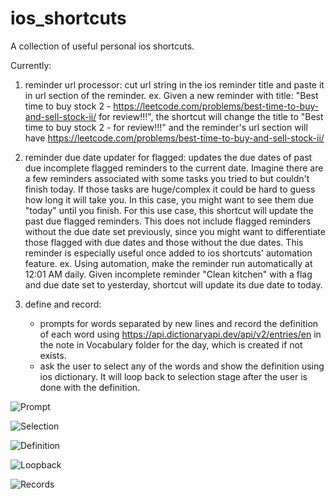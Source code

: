 # ios_shortcuts

A collection of useful personal ios shortcuts.

Currently:
1. reminder url processor: cut url string in the ios reminder title and paste it in url section of the reminder.
	ex. Given a new reminder with title: "Best time to buy stock 2 - https://leetcode.com/problems/best-time-to-buy-and-sell-stock-ii/  for review!!!",
	the shortcut will change the title to "Best time to buy stock 2 - for review!!!" 
	and the reminder's url section will have https://leetcode.com/problems/best-time-to-buy-and-sell-stock-ii/

2. reminder due date updater for flagged: updates the due dates of past due incomplete flagged reminders to the current date. Imagine there are a few reminders associated with some tasks you tried to but couldn't finish today. If those tasks are huge/complex it could be hard to guess how long it will take you. In this case,  you might want to see them due "today" until you finish. For this use case, this shortcut will update the past due flagged reminders. This does not include flagged reminders without the due date set previously, since you might want to differentiate those flagged with due dates and those without the due dates. This reminder is especially useful once added to ios shortcuts' automation feature.
   	ex. Using automation, make the reminder run automatically at 12:01 AM daily.
   	Given incomplete reminder "Clean kitchen" with a flag and due date set to yesterday, shortcut will update its due date to today.
   	

4. define and record: 
	-  prompts for words separated by new lines and record the definition of each word using https://api.dictionaryapi.dev/api/v2/entries/en in the note in Vocabulary folder for the day, which is created if not exists.
	-  ask the user to select any of the words and show the definition using ios dictionary. It will loop back to selection stage after the user is done with the definition.
	
	
![Prompt](./assets/define_and_record/IMG_2090.PNG)

![Selection](./assets/define_and_record/IMG_2091.PNG)

![Definition](./assets/define_and_record/IMG_2092.PNG)

![Loopback](./assets/define_and_record/IMG_2093.PNG)

![Records](./assets/define_and_record/IMG_2094.PNG)
